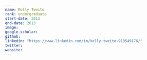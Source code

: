 ```yaml
---
name: Kelly Tweito
rank: undergraduate
start-date: 2013
end-date: 2013
image:
google-scholar:
github:
linkedin: "https://www.linkedin.com/in/kelly-tweito-913549176/"
twitter:
website:
---
```


